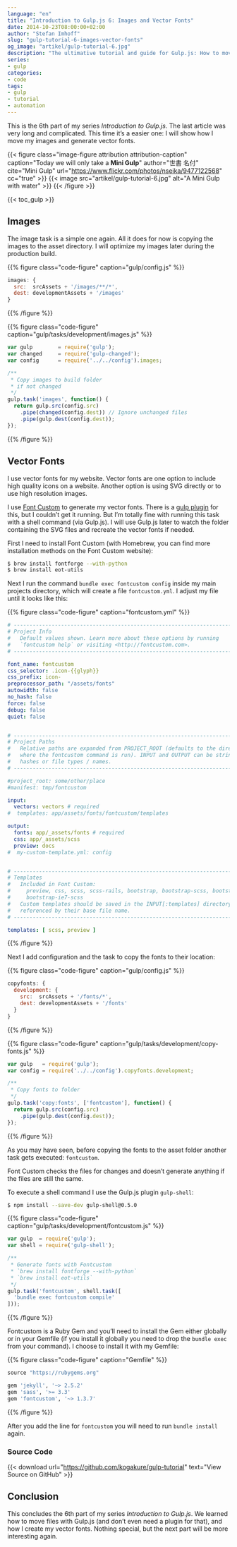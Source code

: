 ```yaml
---
language: "en"
title: "Introduction to Gulp.js 6: Images and Vector Fonts"
date: 2014-10-23T08:00:00+02:00
author: "Stefan Imhoff"
slug: "gulp-tutorial-6-images-vector-fonts"
og_image: "artikel/gulp-tutorial-6.jpg"
description: "The ultimative tutorial and guide for Gulp.js: How to move images and generate vector fonts from SVG."
series:
- gulp
categories:
- code
tags:
- gulp
- tutorial
- automation
---
```


This is the 6th part of my series *Introduction to Gulp.js*. The last article was very long and complicated. This time it’s a easier one: I will show how I move my images and generate vector fonts.

{{< figure class="image-figure attribution attribution-caption" caption="Today we will only take a <strong>Mini Gulp</strong>" author="世書 名付" cite="Mini Gulp" url="https://www.flickr.com/photos/nseika/9477122568" cc="true" >}}
{{< image src="artikel/gulp-tutorial-6.jpg" alt="A Mini Gulp with water" >}}
{{< /figure >}}

{{< toc_gulp >}}

## Images
The image task is a simple one again. All it does for now is copying the images to the asset directory. I will optimize my images later during the production build.

{{% figure class="code-figure" caption="gulp/config.js" %}}
```javascript
images: {
  src:  srcAssets + '/images/**/*',
  dest: developmentAssets + '/images'
}
```
{{% /figure %}}

{{% figure class="code-figure" caption="gulp/tasks/development/images.js" %}}
```javascript
var gulp        = require('gulp');
var changed     = require('gulp-changed');
var config      = require('../../config').images;

/**
 * Copy images to build folder
 * if not changed
 */
gulp.task('images', function() {
  return gulp.src(config.src)
    .pipe(changed(config.dest)) // Ignore unchanged files
    .pipe(gulp.dest(config.dest));
});
```
{{% /figure %}}


## Vector Fonts
I use vector fonts for my website. Vector fonts are one option to include high quality icons on a website. Another option is using SVG directly or to use high resolution images.

I use [Font Custom](http://fontcustom.github.io/fontcustom/) to generate my vector fonts. There is a [gulp plugin](https://www.npmjs.com/package/gulp-fontcustom/) for this, but I couldn’t get it running. But I’m totally fine with running this task with a shell command (via Gulp.js). I will use Gulp.js later to watch the folder containing the SVG files and recreate the vector fonts if needed.

First I need to install Font Custom (with Homebrew, you can find more installation methods on the Font Custom website):

```bash
$ brew install fontforge --with-python
$ brew install eot-utils
```

Next I run the command `bundle exec fontcustom config` inside my main projects directory, which will create a file `fontcustom.yml`. I adjust my file until it looks like this:

{{% figure class="code-figure" caption="fontcustom.yml" %}}
```yaml
# --------------------------------------------------------------------------- #
# Project Info
#   Default values shown. Learn more about these options by running
#   `fontcustom help` or visiting <http://fontcustom.com>.
# --------------------------------------------------------------------------- #

font_name: fontcustom
css_selector: .icon-{{glyph}}
css_prefix: icon-
preprocessor_path: "/assets/fonts"
autowidth: false
no_hash: false
force: false
debug: false
quiet: false


# --------------------------------------------------------------------------- #
# Project Paths
#   Relative paths are expanded from PROJECT_ROOT (defaults to the directory
#   where the fontcustom command is run). INPUT and OUTPUT can be strings or
#   hashes or file types / names.
# --------------------------------------------------------------------------- #

#project_root: some/other/place
#manifest: tmp/fontcustom

input:
  vectors: vectors # required
#  templates: app/assets/fonts/fontcustom/templates

output:
  fonts: app/_assets/fonts # required
  css: app/_assets/scss
  preview: docs
#  my-custom-template.yml: config


# --------------------------------------------------------------------------- #
# Templates
#   Included in Font Custom:
#     preview, css, scss, scss-rails, bootstrap, bootstrap-scss, bootstrap-ie7,
#     bootstrap-ie7-scss
#   Custom templates should be saved in the INPUT[:templates] directory and
#   referenced by their base file name.
# --------------------------------------------------------------------------- #

templates: [ scss, preview ]
```
{{% /figure %}}

Next I add configuration and the task to copy the fonts to their location:

{{% figure class="code-figure" caption="gulp/config.js" %}}
```javascript
copyfonts: {
  development: {
    src:  srcAssets + '/fonts/*',
    dest: developmentAssets + '/fonts'
  }
}
```
{{% /figure %}}

{{% figure class="code-figure" caption="gulp/tasks/development/copy-fonts.js" %}}
```javascript
var gulp   = require('gulp');
var config = require('../../config').copyfonts.development;

/**
 * Copy fonts to folder
 */
gulp.task('copy:fonts', ['fontcustom'], function() {
  return gulp.src(config.src)
    .pipe(gulp.dest(config.dest));
});
```
{{% /figure %}}

As you may have seen, before copying the fonts to the asset folder another task gets executed: `fontcustom`.

Font Custom checks the files for changes and doesn’t generate anything if the files are still the same.

To execute a shell command I use the Gulp.js plugin `gulp-shell`:

```bash
$ npm install --save-dev gulp-shell@0.5.0
```

{{% figure class="code-figure" caption="gulp/tasks/development/fontcustom.js" %}}
```javascript
var gulp  = require('gulp');
var shell = require('gulp-shell');

/**
 * Generate fonts with Fontcustom
 * `brew install fontforge --with-python`
 * `brew install eot-utils`
 */
gulp.task('fontcustom', shell.task([
  'bundle exec fontcustom compile'
]));
```
{{% /figure %}}

Fontcustom is a Ruby Gem and you’ll need to install the Gem either globally or in your Gemfile (if you install it globally you need to drop the `bundle exec` from your command). I choose to install it with my Gemfile:

{{% figure class="code-figure" caption="Gemfile" %}}
```ruby
source "https://rubygems.org"

gem 'jekyll', '~> 2.5.2'
gem 'sass', '>= 3.3'
gem 'fontcustom', '~> 1.3.7'
```
{{% /figure %}}

After you add the line for `fontcustom` you will need to run `bundle install` again.

### Source Code

{{< download url="https://github.com/kogakure/gulp-tutorial" text="View Source on GitHub" >}}

## Conclusion
This concludes the 6th part of my series *Introduction to Gulp.js*. We learned how to move files with Gulp.js (and don’t even need a plugin for that), and how I create my vector fonts. Nothing special, but the next part will be more interesting again.
